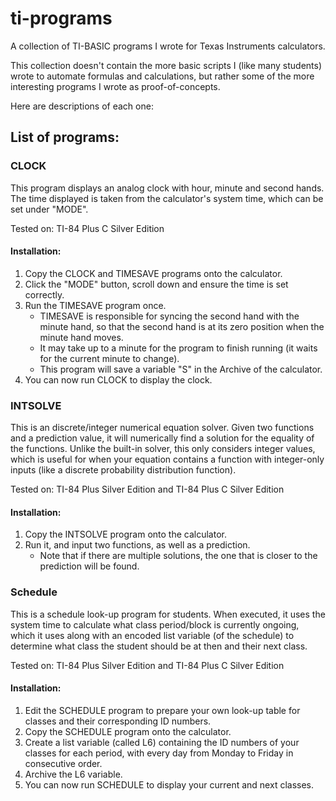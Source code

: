 # ti-programs
A collection of TI-BASIC programs I wrote for Texas Instruments calculators.

This collection doesn't contain the more basic scripts I (like many students) wrote to automate formulas and calculations, but rather some of the more interesting programs I wrote as proof-of-concepts.

Here are descriptions of each one:

## List of programs:

### CLOCK

This program displays an analog clock with hour, minute and second hands. The time displayed is taken from the calculator's system time, which can be set under "MODE".

Tested on: TI-84 Plus C Silver Edition

#### Installation:
1. Copy the CLOCK and TIMESAVE programs onto the calculator.
1. Click the "MODE" button, scroll down and ensure the time is set correctly.
1. Run the TIMESAVE program once.
   * TIMESAVE is responsible for syncing the second hand with the minute hand, so that the second hand is at its zero position when the minute hand moves.
   * It may take up to a minute for the program to finish running (it waits for the current minute to change).
   * This program will save a variable "S" in the Archive of the calculator.
1. You can now run CLOCK to display the clock.

### INTSOLVE

This is an discrete/integer numerical equation solver. Given two functions and a prediction value, it will numerically find a solution for the equality of the functions. Unlike the built-in solver, this only considers integer values, which is useful for when your equation contains a function with integer-only inputs (like a discrete probability distribution function).

Tested on: TI-84 Plus Silver Edition and TI-84 Plus C Silver Edition

#### Installation:
1. Copy the INTSOLVE program onto the calculator.
2. Run it, and input two functions, as well as a prediction.
   * Note that if there are multiple solutions, the one that is closer to the prediction will be found.

### Schedule

This is a schedule look-up program for students. When executed, it uses the system time to calculate what class period/block is currently ongoing, which it uses along with an encoded list variable (of the schedule) to determine what class the student should be at then and their next class.

Tested on: TI-84 Plus Silver Edition and TI-84 Plus C Silver Edition

#### Installation:
1. Edit the SCHEDULE program to prepare your own look-up table for classes and their corresponding ID numbers.
1. Copy the SCHEDULE program onto the calculator.
1. Create a list variable (called L6) containing the ID numbers of your classes for each period, with every day from Monday to Friday in consecutive order.
1. Archive the L6 variable.
1. You can now run SCHEDULE to display your current and next classes.
